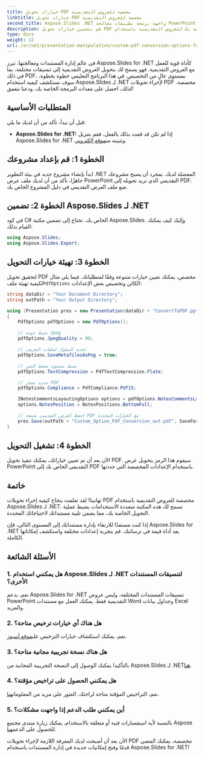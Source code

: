 ```yaml
---
title: خيارات تحويل PDF مخصصة للعروض التقديمية
linktitle: خيارات تحويل PDF مخصصة للعروض التقديمية
second_title: Aspose.Slides .NET واجهة برمجة تطبيقات معالجة PowerPoint
description: قم بتحسين خيارات تحويل PDF الخاصة بك للعروض التقديمية باستخدام Aspose.Slides for .NET. يغطي هذا الدليل خطوة بخطوة كيفية تحقيق إعدادات تحويل PDF مخصصة، مما يضمن التحكم الدقيق في مخرجاتك. قم بتحسين تحويلات العرض التقديمي الخاص بك اليوم.
type: docs
weight: 12
url: /ar/net/presentation-manipulation/custom-pdf-conversion-options-for-presentations/
---
```


في عالم إدارة المستندات ومعالجتها، تبرز Aspose.Slides for .NET كأداة قوية للعمل مع العروض التقديمية. فهو يسمح لك بتحويل العروض التقديمية إلى تنسيقات مختلفة، بما في ذلك PDF، بمستوى عالٍ من التخصيص. في هذا البرنامج التعليمي خطوة بخطوة، سوف نستكشف كيفية استخدام Aspose.Slides لـ .NET لإجراء تحويلات PDF مخصصة. لذلك، احصل على معدات البرمجة الخاصة بك، ودعنا نتعمق!

## المتطلبات الأساسية

قبل أن نبدأ، تأكد من أن لديك ما يلي:

- **Aspose.Slides for .NET:** إذا لم تكن قد قمت بذلك بالفعل، فقم بتنزيل Aspose.Slides for .NET وتثبيته من[موقع إلكتروني](https://releases.aspose.com/slides/net/).

## الخطوة 1: قم بإعداد مشروعك

ابدأ بإنشاء مشروع جديد في بيئة التطوير .NET المفضلة لديك. بمجرد أن يصبح مشروعك جاهزًا، تأكد من أن لديك ملف عرض PowerPoint التقديمي الذي تريد تحويله إلى PDF. ضع ملف العرض التقديمي في دليل المشروع الخاص بك.

## الخطوة 2: تضمين Aspose.Slides لـ .NET

في كود C# الخاص بك، تحتاج إلى تضمين مكتبة Aspose.Slides. وإليك كيف يمكنك القيام بذلك:

```csharp
using Aspose.Slides;
using Aspose.Slides.Export;
```

## الخطوة 3: تهيئة خيارات التحويل

 لتحقيق تحويل PDF مخصص، يمكنك تعيين خيارات متنوعة وفقًا لمتطلباتك. فيما يلي مثال لكيفية تهيئة ملف`PdfOptions` الكائن وتخصيص بعض الإعدادات:

```csharp
string dataDir = "Your Document Directory";
string outPath = "Your Output Directory";

using (Presentation pres = new Presentation(dataDir + "ConvertToPDF.pptx"))
{
    PdfOptions pdfOptions = new PdfOptions();

    // ضبط جودة Jpeg
    pdfOptions.JpegQuality = 90;

    // تحديد السلوك لملفات التعريف
    pdfOptions.SaveMetafilesAsPng = true;

    // ضبط مستوى ضغط النص
    pdfOptions.TextCompression = PdfTextCompression.Flate;

    // تحديد معيار PDF
    pdfOptions.Compliance = PdfCompliance.Pdf15;

    INotesCommentsLayoutingOptions options = pdfOptions.NotesCommentsLayouting;
    options.NotesPosition = NotesPositions.BottomFull;

    // احفظ العرض التقديمي بصيغة PDF مع الخيارات المحددة
    pres.Save(outPath + "Custom_Option_Pdf_Conversion_out.pdf", SaveFormat.Pdf, pdfOptions);
}
```

## الخطوة 4: تشغيل التحويل

الآن بعد أن تم تعيين خياراتك، يمكنك تنفيذ تحويل PDF. سيقوم هذا الرمز بتحويل عرض PowerPoint التقديمي الخاص بك إلى PDF باستخدام الإعدادات المخصصة التي حددتها.

## خاتمة

تهانينا! لقد تعلمت بنجاح كيفية إجراء تحويلات PDF مخصصة للعروض التقديمية باستخدام Aspose.Slides لـ .NET. تسمح لك هذه المكتبة متعددة الاستخدامات بضبط عملية التحويل الخاصة بك، مما يضمن تلبية مستنداتك لاحتياجاتك المحددة.

إذا كنت مستعدًا للارتقاء بإدارة مستنداتك إلى المستوى التالي، فإن Aspose.Slides for .NET يعد أداة قيمة في ترسانتك. قم بتجربة إعدادات مختلفة واستكشف إمكاناتها الكاملة.

## الأسئلة الشائعة

### 1. هل يمكنني استخدام Aspose.Slides لـ .NET لتنسيقات المستندات الأخرى؟

نعم، يدعم Aspose.Slides for .NET تنسيقات المستندات المختلفة، وليس عروض PowerPoint التقديمية فقط. يمكنك العمل مع مستندات Word وجداول بيانات Excel والمزيد.

### 2. هل هناك أي خيارات ترخيص متاحة؟

 نعم، يمكنك استكشاف خيارات الترخيص على[موقع أسبوز](https://purchase.aspose.com/buy).

### 3. هل هناك نسخة تجريبية مجانية متاحة؟

 بالتأكيد! يمكنك الوصول إلى النسخة التجريبية المجانية من Aspose.Slides لـ .NET[هنا](https://releases.aspose.com/).

### 4. هل يمكنني الحصول على تراخيص مؤقتة؟

نعم، التراخيص المؤقتة متاحة لراحتك. العثور على مزيد من المعلومات[هنا](https://purchase.aspose.com/temporary-license/).

### 5. أين يمكنني طلب الدعم إذا واجهت مشكلات؟

 بالنسبة لأية استفسارات فنية أو متعلقة بالاستخدام، يمكنك زيارة منتدى مجتمع Aspose للحصول على الدعم[هنا](https://forum.aspose.com/).

الآن بعد أن أصبحت لديك المعرفة اللازمة لإجراء تحويلات PDF مخصصة، يمكنك المضي قدمًا وفتح إمكانيات جديدة في إدارة المستندات باستخدام Aspose.Slides for .NET! 